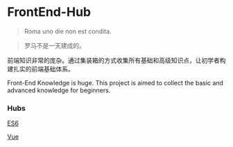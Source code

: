 # FrontEnd-Hub

> Roma uno die non est condita.

> 罗马不是一天建成的。

前端知识非常的庞杂。通过集装箱的方式收集所有基础和高级知识点，让初学者构建扎实的前端基础体系。

Front-End Knowledge is huge. This project is aimed to collect the basic and advanced 
knowledge for beginners.

### Hubs

[ES6](./es6/readme.md)

[Vue](./vue/readme.md)



